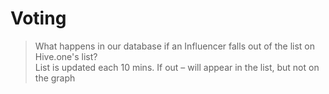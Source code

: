 # Voting

> What happens in our database if an Influencer falls out of the list on Hive.one's list?  
> List is updated each 10 mins. If out – will appear in the list, but not on the graph

